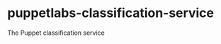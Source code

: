puppetlabs-classification-service
=================================

The Puppet classification service